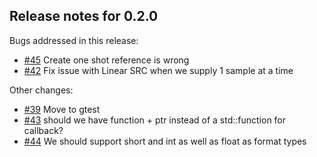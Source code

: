## Release notes for 0.2.0

Bugs addressed in this release:

* [#45](../../issues/45) Create one shot reference is wrong
* [#42](../../issues/42) Fix issue with Linear SRC when we supply 1 sample at a time

Other changes:

* [#39](../../issues/39) Move to gtest
* [#43](../../issues/43) should we have function + ptr instead of a std::function for callback?
* [#44](../../issues/44) We should support short and int as well as float as format types




